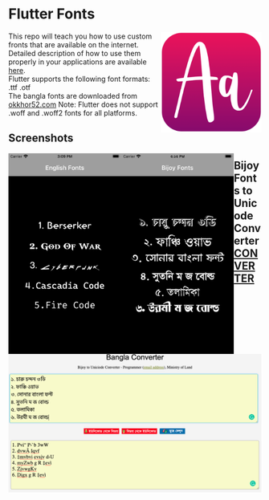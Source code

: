 # Flutter Fonts

<img align="right" src="assets/playstore.png" height="200"></img>
This repo will teach you how to use custom fronts that are available on the internet.<br>
Detailed description of how to use them properly in your applications are available [here](https://docs.flutter.dev/cookbook/design/fonts).<br>
Flutter supports the following font formats:
.ttf
.otf
<br>
The bangla fonts are downloaded from [okkhor52.com](https://okkhor52.com/)
Note: Flutter does not support .woff and .woff2 fonts for all platforms.

## Screenshots

<img align="left" src="screenshots/english_fonts.png" height="400"></img>
<img align="left" src="screenshots/bijoy_fonts.png" height="400"></img>

## Bijoy Fonts to Unicode Converter [CONVERTER](https://bsbk.portal.gov.bd/apps/bangla-converter/index.html)

<img align="left" src="screenshots/Bijoy_to_unicode.png"></img>
